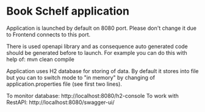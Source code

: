 # Book Schelf application

Application is launched by default on 8080 port. Please don't change it due to Frontend connects to this port.

There is used openapi library and as consequence auto generated code should be generated before to launch. For example you can do this with help of:
    mvn clean compile
    
Application uses H2 database for storing of data. By default it stores into file but you can to switch mode to "in memory" by changing of application.properties file (see first two lines).

To monitor database:  http://localhost:8080/h2-console
To work with RestAPI: http://localhost:8080/swagger-ui/